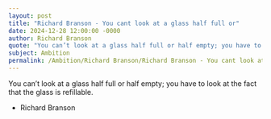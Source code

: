 ```yaml
---
layout: post
title: "Richard Branson - You cant look at a glass half full or"
date: 2024-12-28 12:00:00 -0000
author: Richard Branson
quote: "You can’t look at a glass half full or half empty; you have to look at the fact that the glass is refillable."
subject: Ambition
permalink: /Ambition/Richard Branson/Richard Branson - You cant look at a glass half full or
---
```


You can’t look at a glass half full or half empty; you have to look at the fact that the glass is refillable.

- Richard Branson
